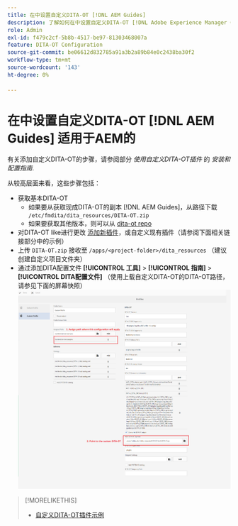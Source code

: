 ```yaml
---
title: 在中设置自定义DITA-OT [!DNL AEM Guides]
description: 了解如何在中设置自定义DITA-OT [!DNL Adobe Experience Manager Guides]
role: Admin
exl-id: f479c2cf-5b8b-4517-be97-81303468007a
feature: DITA-OT Configuration
source-git-commit: be06612d832785a91a3b2a89b84e0c2438ba30f2
workflow-type: tm+mt
source-wordcount: '143'
ht-degree: 0%

---
```


# 在中设置自定义DITA-OT [!DNL AEM Guides] 适用于AEM的

有关添加自定义DITA-OT的步骤，请参阅部分 _使用自定义DITA-OT插件_ 的 _安装和配置指南_.

从较高层面来看，这些步骤包括：

+ 获取基本DITA-OT
   + 如果要从获取现成DITA-OT的副本 [!DNL AEM Guides]，从路径下载 `/etc/fmdita/dita_resources/DITA-OT.zip`
   + 如果要获取其他版本，则可以从 [dita-ot repo](https://www.dita-ot.org/download)
+ 对DITA-OT like进行更改 [添加新插件](https://www.dita-ot.org/dev/topics/plugins-installing.html)，或自定义现有插件（请参阅下面相关链接部分中的示例）
+ 上传 `DITA-OT.zip` 接收至 `/apps/<project-folder>/dita_resources` （建议创建自定义项目文件夹）
+ 通过添加DITA配置文件 **[!UICONTROL 工具]** > **[!UICONTROL 指南]** > **[!UICONTROL DITA配置文件]** （使用上载自定义DITA-OT的DITA-OT路径，请参见下面的屏幕快照）
  ![DITA配置文件](assets/dita-profile.png)

>[!MORELIKETHIS]
>
>+ [自定义DITA-OT插件示例](https://www.dita-ot.org/dev/topics/pdf-customization.html)
